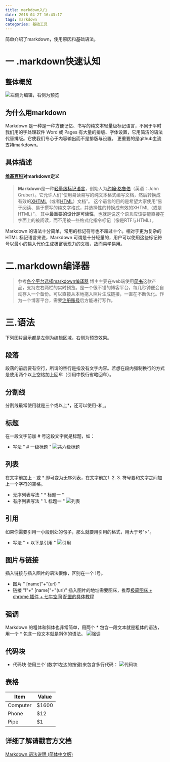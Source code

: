 ```yaml
---
title: markdown入门
date: 2018-04-27 16:43:17
tags: markdown 
categories: 基础工具
---
```


简单介绍了markdown，使用原因和基础语法。

<!-- more -->

# 一 .markdown快速认知
## 整体概览
![左侧为编辑，右侧为预览](http://p7vxw6hv7.bkt.clouddn.com/18-4-28/6529463.jpg)
## 为什么用markdown
Markdown 是一种是一种方便记忆、书写的纯文本轻量级标记语言，不同于平时我们用的字处理软件 Word 或 Pages 有大量的排版、字体设置，它用简洁的语法代替排版。它使我们专心于内容输出而不是排版与设置。
更重要的是github主流支持markdown。
## 具体描述
#### [维基百科](https://zh.wikipedia.org/wiki/Markdown)对markdown定义
> **Markdown**是一种[轻量级标记语言](https://zh.wikipedia.org/wiki/%E8%BD%BB%E9%87%8F%E7%BA%A7%E6%A0%87%E8%AE%B0%E8%AF%AD%E8%A8%80 "轻量级标记语言")，创始人为[约翰·格鲁伯](https://zh.wikipedia.org/wiki/%E7%B4%84%E7%BF%B0%C2%B7%E6%A0%BC%E9%AD%AF%E4%BC%AF "约翰·格鲁伯")（英语：John Gruber）。它允许人们“使用易读易写的纯文本格式编写文档，然后转换成有效的[XHTML](https://zh.wikipedia.org/wiki/XHTML "XHTML")（或者[HTML](https://zh.wikipedia.org/wiki/HTML "HTML")）文档”。
这个语言的目的是希望大家使用“易于阅读、易于撰写的纯文字格式，并选择性的转换成有效的XHTML（或是HTML）”。 其中**最重要的设计是可读性**，也就是说这个语言应该要能直接在字面上的被阅读，而不用被一些格式化指令标记（像是RTF与HTML）。

Markdown 的语法十分简单，常用的标记符号也不超过十个。相对于更为复杂的 HTML 标记语言来说，Markdown 可谓是十分轻量的，用户可以使用这些标记符号以最小的输入代价生成极富表现力的文档，故而易学易用。
# 二.markdown编译器  
> 参考[各个平台选择markdown编译器](http://www.williamlong.info/archives/4319.html)
博主主要在web端使用[简书](https://www.jianshu.com/)这款产品，支持左右两栏的实时预览。是一个很不错的博客平台，每几秒钟便会自动存入一个备份。可以直接从本地拖入照片生成链接，一直在不断优化。作为一个博客平台，需要[注册账号](https://www.jianshu.com/sign_up)后方能进行写作。
# 三.语法
下列图片展示都是左侧为编辑区域，右侧为预览效果。
## 段落
段落的前后要有空行，所谓的空行是指没有文字内容。若想在段内强制换行的方式是使用两个以上空格加上回车（引用中换行省略回车）。
## 分割线
分割线最常使用就是三个或以上*，还可以使用-和_。
## 标题
在一段文字前加 # 号这段文字就是标题，如：
* 写法  "  # 一级标题  "
![共六级标题](http://p7vxw6hv7.bkt.clouddn.com/18-4-29/25028156.jpg)
## 列表
在文字前加上 - 或 * 即可变为无序列表，在文字前加1. 2.  3. 符号要和文字之间加上一个字符的空格。
* 无序列表写法  "  * 标题一 "
* 有序列表写法  "  1. 标题一  "
![列表](http://p7vxw6hv7.bkt.clouddn.com/18-4-30/95130232.jpg)
## 引用
如果你需要引用一小段别处的句子，那么就要用引用的格式，用大于号">"。
* 写法  "  > 以下是引用  "
![引用](http://p7vxw6hv7.bkt.clouddn.com/18-4-30/92796687.jpg)
## 图片与链接
插入链接与插入图片的语法很像，区别在一个 !号。
* 图片    " [name]"+"(url)  "
* 链接     "!"+" [name]"+"(url)"
插入图片的地址需要图床，推荐[极简图床 + chrome 插件 + 七牛空间](https://jiantuku.com/#/)
[配置的具体教程](https://www.jianshu.com/p/44d818f781a7)
## 强调
Markdown 的粗体和斜体也非常简单，用两个 * 包含一段文本就是粗体的语法，用一个 * 包含一段文本就是斜体的语法。
![强调](http://p7vxw6hv7.bkt.clouddn.com/18-4-30/24164005.jpg)
## 代码块
* 代码块
使用三个`(数字1左边的按键)来包含多行代码：
![代码块](http://p7vxw6hv7.bkt.clouddn.com/18-4-30/30477519.jpg)
## 表格
Item     | Value
-------- | ---
Computer | $1600
Phone    | $12
Pipe     | $1
## 详细了解请戳官方文档
[Markdown 语法说明 (简体中文版)](http://wowubuntu.com/markdown/#list)